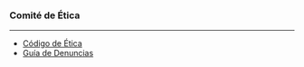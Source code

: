 ### Comité de Ética

***

* [Código de Ética](https://github.com/novaDepto/Nova/wiki/C%C3%B3digo-de-%C3%89tica)
* [Guía de Denuncias](https://github.com/novaDepto/Nova/wiki/Gu%C3%ADa-de-Denuncias)